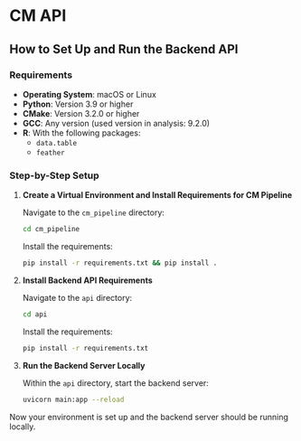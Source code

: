 # CM API

## How to Set Up and Run the Backend API

### Requirements

- **Operating System**: macOS or Linux
- **Python**: Version 3.9 or higher
- **CMake**: Version 3.2.0 or higher
- **GCC**: Any version (used version in analysis: 9.2.0)
- **R**: With the following packages:
  - `data.table`
  - `feather`

### Step-by-Step Setup

1. **Create a Virtual Environment and Install Requirements for CM Pipeline**

    Navigate to the `cm_pipeline` directory:
    ```bash
    cd cm_pipeline
    ```

    Install the requirements:
    ```bash
    pip install -r requirements.txt && pip install .
    ```

2. **Install Backend API Requirements**

    Navigate to the `api` directory:
    ```bash
    cd api
    ```

    Install the requirements:
    ```bash
    pip install -r requirements.txt
    ```

3. **Run the Backend Server Locally**

    Within the `api` directory, start the backend server:
    ```bash
    uvicorn main:app --reload
    ```

Now your environment is set up and the backend server should be running locally.
